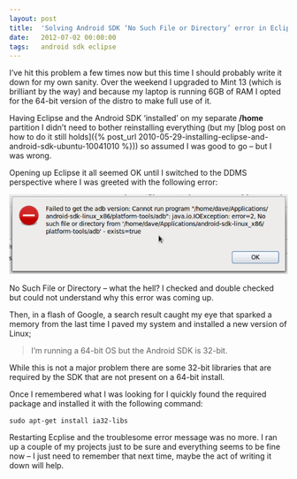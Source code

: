 ```yaml
---
layout: post
title:  'Solving Android SDK ‘No Such File or Directory’ error in Eclipse'
date:   2012-07-02 00:00:00
tags:   android sdk eclipse
---
```

I’ve hit this problem a few times now but this time I should probably write it down for my own sanity. Over the weekend I upgraded to Mint 13 (which is brilliant by the way) and because my laptop is running 6GB of RAM I opted for the 64-bit version of the distro to make full use of it.

Having Eclipse and the Android SDK ‘installed’ on my separate **/home** partition I didn’t need to bother reinstalling everything (but my [blog post on how to do it still holds]({% post_url 2010-05-29-installing-eclipse-and-android-sdk-ubuntu-10041010 %})) so assumed I was good to go – but I was wrong.
<!--more-->
Opening up Eclipse it all seemed OK until I switched to the DDMS perspective where I was greeted with the following error:

![eclipse error message](/assets/images/eclipse_file_not_found_error.png)

No Such File or Directory – what the hell? I checked and double checked but could not understand why this error was coming up.

Then, in a flash of Google, a search result caught my eye that sparked a memory from the last time I paved my system and installed a new version of Linux;

>I’m running a 64-bit OS but the Android SDK is 32-bit.

While this is not a major problem there are some 32-bit libraries that are required by the SDK that are not present on a 64-bit install.

Once I remembered what I was looking for I quickly found the required package and installed it with the following command:

```
sudo apt-get install ia32-libs
```

Restarting Ecplise and the troublesome error message was no more. I ran up a couple of my projects just to be sure and everything seems to be fine now – I just need to remember that next time, maybe the act of writing it down will help.